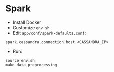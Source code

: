 # Spark

* Install Docker
* Customize `env.sh`
* Edit `app/conf/spark-defaults.conf`:

```
spark.cassandra.connection.host <CASSANDRA_IP>
```

* Run:

```
source env.sh
make data_preprocessing
```
